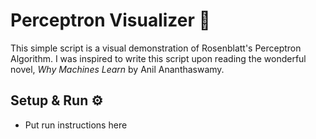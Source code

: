 # Perceptron Visualizer 🔮

This simple script is a visual demonstration of Rosenblatt's Perceptron Algorithm. I was inspired to write this script upon reading the wonderful novel, _Why Machines Learn_ by Anil Ananthaswamy.

## Setup & Run ⚙️

- Put run instructions here
